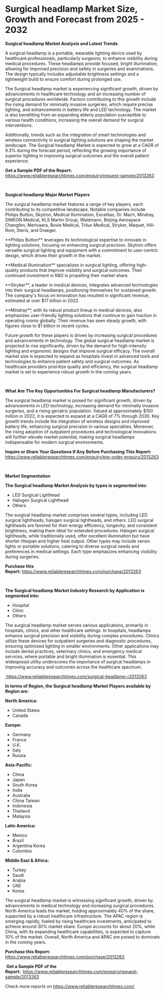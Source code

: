 <p><h1>Surgical headlamp Market Size, Growth and Forecast from 2025 - 2032</h1></p><p><strong>Surgical headlamp Market Analysis and Latest Trends</strong></p>
<p><p>A surgical headlamp is a portable, wearable lighting device used by healthcare professionals, particularly surgeons, to enhance visibility during medical procedures. These headlamps provide focused, bright illumination, allowing for improved precision and safety in surgeries and examinations. The design typically includes adjustable brightness settings and a lightweight build to ensure comfort during prolonged use.</p><p>The Surgical headlamp market is experiencing significant growth, driven by advancements in healthcare technology and an increasing number of surgical procedures worldwide. Factors contributing to this growth include the rising demand for minimally invasive surgeries, which require precise lighting, and enhancements in battery life and LED technology. The market is also benefiting from an expanding elderly population susceptible to various health conditions, increasing the overall demand for surgical interventions.</p><p>Additionally, trends such as the integration of smart technologies and wireless connectivity in surgical lighting solutions are shaping the market landscape. The Surgical headlamp Market is expected to grow at a CAGR of 9.3% during the forecast period, reflecting the growing importance of superior lighting in improving surgical outcomes and the overall patient experience.</p></p>
<p><strong>Get a Sample PDF of the Report:&nbsp;</strong> <a href="https://www.reliableresearchtimes.com/enquiry/request-sample/2013263?utm_campaign=2627&utm_medium=2&utm_source=Github&utm_content=ia&utm_term=04032025&utm_id=surgical-headlamp">https://www.reliableresearchtimes.com/enquiry/request-sample/2013263</a></p>
<p>&nbsp;</p>
<p><strong>Surgical headlamp Major Market Players</strong></p>
<p><p>The surgical headlamp market features a range of key players, each contributing to its competitive landscape. Notable companies include Philips Button, Skytron, Medical Illumination, Excelitas, Dr. Mach, Mindray, SIMEON Medical, KLS Martin Group, Waldmann, Beijing Aerospace Changfen, Merivaara, Bovie Medical, Trilux Medical, Stryker, Maquet, Hill-Rom, Steris, and Draeger.</p><p>**Philips Button** leverages its technological expertise to innovate in lighting solutions, focusing on enhancing surgical precision. Skytron offers versatile surgical lighting and equipment with a commitment to user-centric design, which drives their growth in the market.</p><p>**Medical Illumination** specializes in surgical lighting, offering high-quality products that improve visibility and surgical outcomes. Their continued investment in R&D is propelling their market share. </p><p>**Stryker**, a leader in medical devices, integrates advanced technologies into their surgical headlamps, positioning themselves for sustained growth. The company's focus on innovation has resulted in significant revenue, estimated at over $17 billion in 2022.</p><p>**Mindray**, with its robust product lineup in medical devices, also emphasizes user-friendly lighting solutions that continue to gain traction in operating rooms globally. Their revenue has seen steady growth, with figures close to $1 billion in recent cycles.</p><p>Future growth for these players is driven by increasing surgical procedures and advancements in technology. The global surgical headlamp market is projected to rise significantly, driven by the demand for high-intensity lighting and ergonomic designs that improve surgical efficacy. The overall market size is expected to expand as hospitals invest in advanced tools and technologies to enhance patient safety and surgical outcomes. As healthcare providers prioritize quality and efficiency, the surgical headlamp market is set to experience robust growth in the coming years.</p></p>
<p>&nbsp;</p>
<p><strong>What Are The Key Opportunities For Surgical headlamp Manufacturers?</strong></p>
<p><p>The surgical headlamp market is poised for significant growth, driven by advancements in LED technology, increasing demand for minimally invasive surgeries, and a rising geriatric population. Valued at approximately $150 million in 2022, it is expected to expand at a CAGR of 7% through 2030. Key growth trends include the integration of wireless designs and improved battery life, enhancing surgical precision in various specialties. Moreover, the rising adoption of outpatient procedures and technological innovations will further elevate market potential, making surgical headlamps indispensable for modern surgical environments.</p></p>
<p><strong>Inquire or Share Your Questions If Any Before Purchasing This Report:</strong> <a href="https://www.reliableresearchtimes.com/enquiry/pre-order-enquiry/2013263?utm_campaign=2627&utm_medium=2&utm_source=Github&utm_content=ia&utm_term=04032025&utm_id=surgical-headlamp">https://www.reliableresearchtimes.com/enquiry/pre-order-enquiry/2013263</a></p>
<p>&nbsp;</p>
<p><strong>Market Segmentation</strong></p>
<p><strong>The Surgical headlamp Market Analysis by types is segmented into:</strong></p>
<p><ul><li>LED Surgical Lighthead</li><li>Halogen Surgical Lighthead</li><li>Others</li></ul></p>
<p><p>The surgical headlamp market comprises several types, including LED surgical lightheads, halogen surgical lightheads, and others. LED surgical lightheads are favored for their energy efficiency, longevity, and consistent brightness, making them ideal for extended procedures. Halogen surgical lightheads, while traditionally used, offer excellent illumination but have shorter lifespan and higher heat output. Other types may include xenon lights or portable solutions, catering to diverse surgical needs and preferences in medical settings. Each type emphasizes enhancing visibility during surgeries.</p></p>
<p><strong>Purchase this Report:&nbsp;</strong><a href="https://www.reliableresearchtimes.com/purchase/2013263?utm_campaign=2627&utm_medium=2&utm_source=Github&utm_content=ia&utm_term=04032025&utm_id=surgical-headlamp">https://www.reliableresearchtimes.com/purchase/2013263</a></p>
<p>&nbsp;</p>
<p><strong>The Surgical headlamp Market Industry Research by Application is segmented into:</strong></p>
<p><ul><li>Hospital</li><li>Clinic</li><li>Others</li></ul></p>
<p><p>The surgical headlamp market serves various applications, primarily in hospitals, clinics, and other healthcare settings. In hospitals, headlamps enhance surgical precision and visibility during complex procedures. Clinics utilize these devices for outpatient surgeries and diagnostic procedures, ensuring optimized lighting in smaller environments. Other applications may include dental practices, veterinary clinics, and emergency medical services, where portable and bright illumination is essential. This widespread utility underscores the importance of surgical headlamps in improving accuracy and outcomes across the healthcare spectrum.</p></p>
<p><a href="https://www.reliableresearchtimes.com/surgical-headlamp-r2013263?utm_campaign=2627&utm_medium=2&utm_source=Github&utm_content=ia&utm_term=04032025&utm_id=surgical-headlamp">&nbsp;https://www.reliableresearchtimes.com/surgical-headlamp-r2013263</a></p>
<p><strong>In terms of Region, the Surgical headlamp Market Players available by Region are:</strong></p>
<p>
    <p> <strong> North America: </strong>
        <ul>
            <li>United States</li>
            <li>Canada</li>
        </ul>
        </p> 
    <p> <strong> Europe: </strong>
        <ul>
            <li>Germany</li>
            <li>France</li>
            <li>U.K.</li>
            <li>Italy</li>
            <li>Russia</li>
        </ul>
        </p> 
    <p> <strong> Asia-Pacific: </strong>
        <ul>
            <li>China</li>
            <li>Japan</li>
            <li>South Korea</li>
            <li>India</li>
            <li>Australia</li>
            <li>China Taiwan</li>
            <li>Indonesia</li>
            <li>Thailand</li>
            <li>Malaysia</li>
        </ul>
        </p> 
    <p> <strong> Latin America: </strong>
        <ul>
            <li>Mexico</li>
            <li>Brazil</li>
            <li>Argentina Korea</li>
            <li>Colombia</li>
        </ul>
        </p> 
    <p> <strong> Middle East & Africa: </strong>
        <ul>
            <li>Turkey</li>
            <li>Saudi</li>
            <li>Arabia</li>
            <li>UAE</li>
            <li>Korea</li>
        </ul>
    </p>
    </p>
<p><p>The surgical headlamp market is witnessing significant growth, driven by advancements in medical technology and increasing surgical procedures. North America leads the market, holding approximately 40% of the share, supported by a robust healthcare infrastructure. The APAC region is emerging rapidly, fueled by rising healthcare investments, anticipated to achieve around 30% market share. Europe accounts for about 20%, while China, with its expanding healthcare capabilities, is expected to capture 10% of the market. Overall, North America and APAC are poised to dominate in the coming years.</p></p>
<p><strong>Purchase this Report: </strong><a href="https://www.reliableresearchtimes.com/purchase/2013263?utm_campaign=2627&utm_medium=2&utm_source=Github&utm_content=ia&utm_term=04032025&utm_id=surgical-headlamp">https://www.reliableresearchtimes.com/purchase/2013263</a></p>
<p>&nbsp;<strong>Get a Sample PDF of the Report:&nbsp;&nbsp;</strong><a href="https://www.reliableresearchtimes.com/enquiry/request-sample/2013263?utm_campaign=2627&utm_medium=2&utm_source=Github&utm_content=ia&utm_term=04032025&utm_id=surgical-headlamp">https://www.reliableresearchtimes.com/enquiry/request-sample/2013263</a></p>
<p><strong></strong></p>
<p>Check more reports on <a href="https://www.reliableresearchtimes.com/?utm_campaign=2627&utm_medium=2&utm_source=Github&utm_content=ia&utm_term=04032025&utm_id=surgical-headlamp">https://www.reliableresearchtimes.com/</a></p>